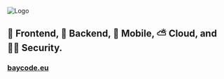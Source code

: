 ![Logo](https://media-exp1.licdn.com/dms/image/C4E1BAQFzILIJzXXZVA/company-background_10000/0/1605470740328?e=1606852800&v=beta&t=71JX8DPMkOSd2nAMcOB52tnpUMhvlOjiijIWWLS7Qhc "Logo")

## 🍎 Frontend, 🍏 Backend, 📱 Mobile, ⛅️ Cloud, and 👮🏻 Security.

### [baycode.eu](https://baycode.eu)
